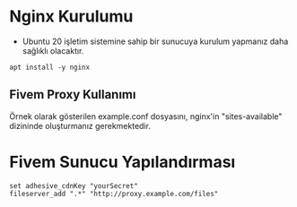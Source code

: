 # Nginx Kurulumu
- Ubuntu 20 işletim sistemine sahip bir sunucuya kurulum yapmanız daha sağlıklı olacaktır.
```linux
apt install -y nginx
```
## Fivem Proxy Kullanımı
Örnek olarak gösterilen example.conf dosyasını, nginx'in "sites-available" dizininde oluşturmanız gerekmektedir.
# Fivem Sunucu Yapılandırması
```text
set adhesive_cdnKey "yourSecret"
fileserver_add ".*" "http://proxy.example.com/files"
```
